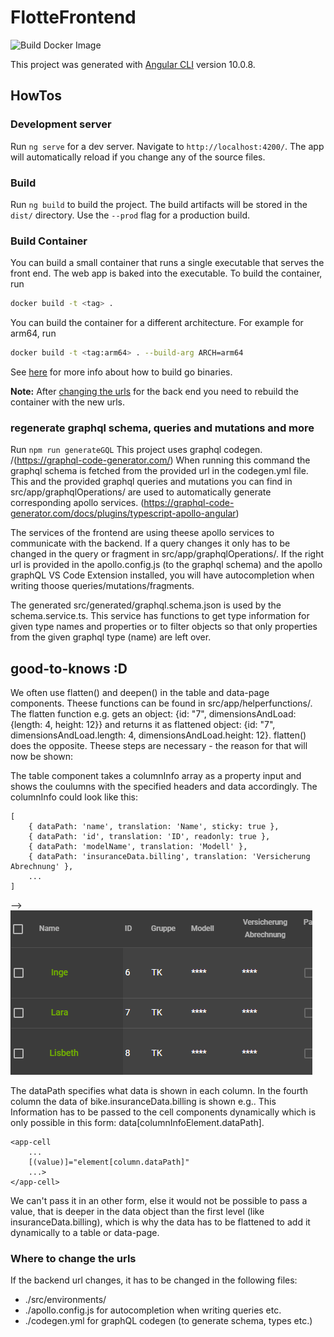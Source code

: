 # FlotteFrontend

![Build Docker Image](https://github.com/fLotte-meets-HWR-DB/frontend/workflows/Build%20Docker%20Image/badge.svg)

This project was generated with [Angular CLI](https://github.com/angular/angular-cli) version 10.0.8.

## HowTos

### Development server

Run `ng serve` for a dev server. Navigate to `http://localhost:4200/`. The app will automatically reload if you change any of the source files.

### Build

Run `ng build` to build the project. The build artifacts will be stored in the `dist/` directory. Use the `--prod` flag for a production build.

### Build Container

You can build a small container that runs a single executable that serves the front end. The web app is baked into the executable.
To build the container, run
```bash
docker build -t <tag> .
```
You can build the container for a different architecture. For example for arm64, run
```bash
docker build -t <tag:arm64> . --build-arg ARCH=arm64
```
See [here](https://golang.org/cmd/go/) for more info about how to build go binaries.

__Note:__ After [changing the urls](#Where-to-change-the-urls) for the back end you need to rebuild the container with the new urls.

### regenerate graphql schema, queries and mutations and more

Run `npm run generateGQL`
This project uses graphql codegen. /(https://graphql-code-generator.com/)
When running this command the graphql schema is fetched from the provided url in the codegen.yml file. This and the provided graphql queries and mutations you can find in src/app/graphqlOperations/ are used to automatically generate corresponding apollo services. (https://graphql-code-generator.com/docs/plugins/typescript-apollo-angular)

The services of the frontend are using theese apollo services to communicate with the backend. If a query changes it only has to be changed in the query or fragment in src/app/graphqlOperations/.
If the right url is provided in the apollo.config.js (to the graphql schema) and the apollo graphQL VS Code Extension installed, you will have autocompletion when writing thoose queries/mutations/fragments.

The generated src/generated/graphql.schema.json is used by the schema.service.ts. This service has functions to get type information for given type names and properties or to filter objects so that only properties from the given graphql type (name) are left over.

## good-to-knows :D

We often use flatten() and deepen() in the table and data-page components. Theese functions can be found in src/app/helperfunctions/.
The flatten function e.g. gets an object: {id: "7", dimensionsAndLoad: {length: 4, height: 12}} and returns it as flattened object: {id: "7", dimensionsAndLoad.length: 4, dimensionsAndLoad.height: 12}. flatten() does the opposite.
Theese steps are necessary - the reason for that will now be shown:

The table component takes a columnInfo array as a property input and shows the coulumns with the specified headers and data accordingly.
The columnInfo could look like this:
```
[
    { dataPath: 'name', translation: 'Name', sticky: true },
    { dataPath: 'id', translation: 'ID', readonly: true },
    { dataPath: 'modelName', translation: 'Modell' },
    { dataPath: 'insuranceData.billing', translation: 'Versicherung Abrechnung' },
    ...
]
```
--> ![](./picturesForReadMe/exampletable.png)

The dataPath specifies what data is shown in each column. In the fourth column the data of bike.insuranceData.billing is shown e.g..
This Information has to be passed to the cell components dynamically which is only possible in this form: data[columnInfoElement.dataPath].
```
<app-cell
    ...
    [(value)]="element[column.dataPath]"
    ...>
</app-cell>
```
We can't pass it in an other form, else it would not be possible to pass a value, that is deeper in the data object than the first level (like insuranceData.billing), which is why the data has to be flattened to add it dynamically to a table or data-page.

### Where to change the urls
If the backend url changes, it has to be changed in the following files:
- ./src/environments/
- ./apollo.config.js for autocompletion when writing queries etc.
- ./codegen.yml for graphQL codegen (to generate schema, types etc.)
